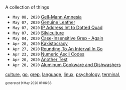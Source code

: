 A collection of things

*  <code>May 08, 2020</code> [Gell-Mann Amnesia](2020-05-08T09-08-00-gell-mann-amnesia.md)
*  <code>May 07, 2020</code> [Genuine Leather](2020-05-07T13-13-08-genuine-leather.md)
*  <code>May 07, 2020</code> [IP Address Int to Dotted Quad](2020-05-07T10-14-06-ip-address-int-to-dotted-quad.md)
*  <code>May 07, 2020</code> [Silviculture](2020-05-07T10-06-23-silviculture.md)
*  <code>May 04, 2020</code> [Case-Insensitive Grep - Again](2020-05-04T11-44-37-case-insensitive-grep---again.md)
*  <code>Apr 28, 2020</code> [Kakistocracy](2020-04-28T21-52-07-kakistocracy.md)
*  <code>Apr 27, 2020</code> [Rounding To An Interval In Go](2020-04-27T08-41-56-rounding-to-an-interval-in-go.md)
*  <code>Apr 23, 2020</code> [Numeric Ascii Codes](2020-04-23T06-06-02-numeric-ascii-codes.md)
*  <code>Apr 20, 2020</code> [Another Test](2020-04-20T15-13-29.md)
*  <code>Apr 20, 2020</code> [Aluminum Cookware and Dishwashers](2020-04-20T13-53-12.md)

[culture](./culture), [go](./go), [grep](./grep), [language](./language), [linux](./linux), [psychology](./psychology), [terminal](./terminal), 

<sup><sub>generated 9 May 2020 01:06:33</sub></sup>
